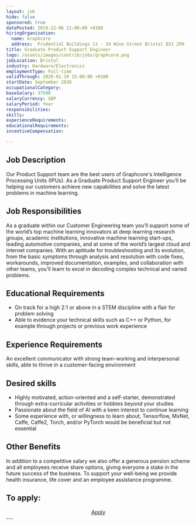 ```yaml
---
layout: job
hide: false
sponsored: true
datePosted: 2019-12-06 12:00:00 +0100
hiringOrganization:
  name: Graphcore
  address:  Prudential Buildings 11 - 19 Wine Street Bristol BS1 2PH
title: Graduate Product Support Engineer
logo: /assets/images/contrib/jobs/graphcore.png
jobLocation: Bristol
industry: Hardware/Electronics
employmentType: Full-time
validThrough: 2020-01-10 15:00:00 +0100
startDate: September 2020
occupationalCategory:
baseSalary: 37500
salaryCurrency: GBP
salaryPeriod: Year
responsibilities:
skills:
experienceRequirements:
educationalRequirements:
incentiveCompensation:

---
```


## Job Description
Our Product Support team are the best users of Graphcore's Intelligence Processing Units (IPUs). As a Graduate Product Support Engineer you’ll be helping our customers achieve new capabilities and solve the latest problems in machine learning.

## Job Responsibilities
As a graduate within our Customer Engineering team you’ll support some of the world’s top machine learning innovators at deep learning research groups, academic institutions, innovative machine learning start-ups, leading automotive companies, and at some of the world’s largest cloud and internet companies.
With an aptitude for troubleshooting and its evolution, from the basic symptoms through analysis and resolution with code fixes, workarounds, improved documentation, examples, and collaboration with other teams, you’ll learn to excel in decoding complex technical and varied problems.

## Educational Requirements
- On track for a high 2:1 or above in a STEM discipline with a flair for problem solving
- Able to evidence your technical skills such as C++ or Python, for example through projects or previous work experience

## Experience Requirements
An excellent communicator with strong team-working and interpersonal skills, able to thrive in a customer-facing environment

## Desired skills
- Highly motivated, action-oriented and a self-starter, demonstrated through extra-curricular activities or hobbies beyond your studies
- Passionate about the field of AI with a keen interest to continue learning
- Some experience with, or willingness to learn about, Tensorflow, MxNet, Caffe, Caffe2, Torch, and/or PyTorch would be beneficial but not essential

## Other Benefits
In addition to a competitive salary we also offer a generous pension scheme and all employees receive share options, giving everyone a stake in the future success of the business. To support your well-being we provide health insurance, life cover and an employee assistance programme.

## To apply:

<div class="to-apply" style="text-align: center">
  <a class="btn btn--dark" style="margin: 20px" href="https://boards.greenhouse.io/graphcore/jobs/4543000002">
    Apply
  </a>
</div>
---
